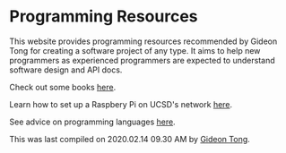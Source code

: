 # Programming Resources

This website provides programming resources recommended by Gideon Tong for creating a software project of any type. It aims to help new programmers as experienced programmers are expected to understand software design and API docs.

Check out some books [here](/books).

Learn how to set up a Raspbery Pi on UCSD's network [here](/ucsd-pi).

See advice on programming languages [here](/langauges).

This was last compiled on 2020.02.14 09.30 AM by [Gideon Tong](https://gideontong.com).

